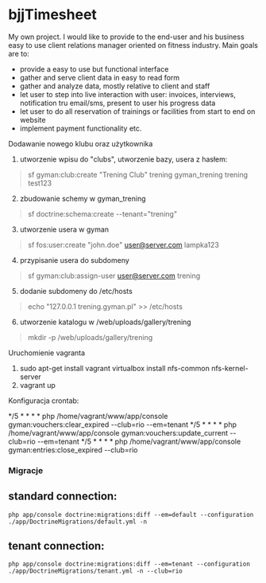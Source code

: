 bjjTimesheet
============

My own project. I would like to provide to the end-user and his business easy to use client relations manager oriented on fitness industry. Main goals are to:

- provide a easy to use but functional interface
- gather and serve client data in easy to read form
- gather and analyze data, mostly relative to client and staff
- let user to step into live interaction with user: invoices, interviews, notification tru email/sms, present to user his progress data
- let user to do all reservation of trainings or facilities from start to end on website
- implement payment functionality etc.


Dodawanie nowego klubu oraz użytkownika

1. utworzenie wpisu do "clubs", utworzenie bazy, usera z hasłem:

> sf gyman:club:create "Trening Club" trening gyman_trening trening test123

2. zbudowanie schemy w gyman_trening

> sf doctrine:schema:create --tenant="trening"

3. utworzenie usera w gyman

> sf fos:user:create "john.doe" user@server.com lampka123

4. przypisanie usera do subdomeny

> sf gyman:club:assign-user user@server.com trening

5. dodanie subdomeny do /etc/hosts

> echo "127.0.0.1    trening.gyman.pl" >> /etc/hosts

6. utworzenie katalogu w /web/uploads/gallery/trening

> mkdir -p /web/uploads/gallery/trening

Uruchomienie vagranta

1. sudo apt-get install vagrant virtualbox install nfs-common nfs-kernel-server
2. vagrant up

Konfiguracja crontab:

*/5 * * * * php /home/vagrant/www/app/console gyman:vouchers:clear_expired --club=rio --em=tenant
*/5 * * * * php /home/vagrant/www/app/console gyman:vouchers:update_current --club=rio --em=tenant
*/5 * * * * php /home/vagrant/www/app/console gyman:entries:close_expired --club=rio

### Migracje

## standard connection:

`php app/console doctrine:migrations:diff --em=default --configuration ./app/DoctrineMigrations/default.yml -n`

## tenant connection:

`php app/console doctrine:migrations:diff --em=tenant --configuration ./app/DoctrineMigrations/tenant.yml -n --club=rio`
